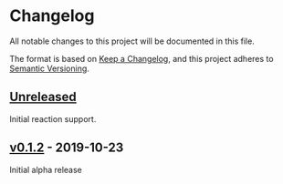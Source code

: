 # Changelog
All notable changes to this project will be documented in this file.

The format is based on [Keep a Changelog](https://keepachangelog.com/en/1.0.0/),
and this project adheres to [Semantic Versioning](https://semver.org/spec/v2.0.0.html).

## [Unreleased]
Initial reaction support.

## [v0.1.2] - 2019-10-23
Initial alpha release


[Unreleased]: https://github.com/dwmunster/go-joe-mattermost/compare/v0.1.2...HEAD
[v0.1.2]: https://github.com/dwmunster/go-joe-mattermost/releases/tag/v0.1.2